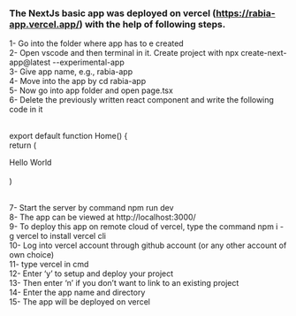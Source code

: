 ### The NextJs basic app was deployed on vercel (https://rabia-app.vercel.app/) with the help of following steps. </br>
1- Go into the folder where app has to e created </br>
2- Open vscode and then terminal in it. Create project with npx create-next-app@latest --experimental-app</br>
3- Give app name, e.g., rabia-app</br>
4- Move into the app by cd rabia-app</br>
5- Now go into app folder and open page.tsx</br>
6- Delete the previously written react component and write the following code in it</br></br>

export default function Home() {</br>
 return (</br>
<div>Hello World</div></br>
 )</br></br>
 
7- Start the server by command npm run dev</br>
8- The app can be viewed at http://localhost:3000/</br>
9- To deploy this app on remote cloud of vercel, type the command npm i -g vercel to install vercel cli</br>
10- Log into vercel account through github account (or any other account of own choice)</br>
11- type vercel in cmd </br>
12- Enter ‘y’ to setup and deploy your project</br>
13- Then enter ‘n’ if you don’t want to link to an existing project</br>
14- Enter the app name and directory</br>
15- The app will be deployed on vercel</br>
